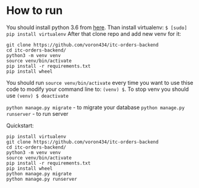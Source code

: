 # How to run
You should install python 3.6 from [here](https://www.python.org/). 
Than install virtualenv:
```$ [sudo] pip install virtualenv```
After that clone repo and add new venv for it:
```
git clone https://github.com/voron434/itc-orders-backend
cd itc-orders-backend/
python3 -m venv venv
source venv/bin/activate
pip install -r requirements.txt
pip install wheel
```
You should run ```source venv/bin/activate``` every time you want to use thise code to modify your command line to:
```(venv) $```. To stop venv you should use ```(venv) $ deactivate```

```python manage.py migrate``` - to migrate your database
```python manage.py runserver``` - to run server

Quickstart:
```
pip install virtualenv
git clone https://github.com/voron434/itc-orders-backend
cd itc-orders-backend/
python3 -m venv venv
source venv/bin/activate
pip install -r requirements.txt
pip install wheel
python manage.py migrate
python manage.py runserver
```
